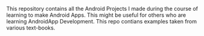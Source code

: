 This repository contains all the Android Projects I made during the course of learning to make Android Apps. This might be useful for others who are learning AndroidApp Development. This repo contians examples taken from various text-books. 
